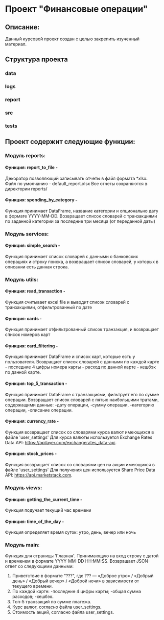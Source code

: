 # Проект "Финансовые операции"
## Описание:
Данный курсовой проект создан с целью закрепить изученный материал.

## Структура проекта
### data
### logs
### report
### src
### tests

## Проект содержит следующие функции:
### Модуль reports:
#### Функция: report_to_file - 
Декоратор позволяющий записывать отчеты в файл формата *xlsx. 
Файл по умолчанию - default_report.xlsx
Все отчеты сохраняются в директории reports/
#### Функция: spending_by_category - 
Функция принимает DataFrame, название категории и опционально дату в формате YYYY-MM-DD.
Возвращает список словарей с транзакциями по заданной категории за последние три месяца (от переданной даты)
### Модуль services:
#### Функция: simple_search - 
Функция принимает список словарей с данными о банковских операциях и строку поиска,
а возвращает список словарей, у которых в описании есть данная строка.
### Модуль utils:
#### Функция: read_transaction - 
Функция считывает excel.file и выводит список словарей с транзакциями, отфильтрованный по дате
#### Функция: cards - 
Функция принимает отфильтрованный список транзакция, и возвращает список номеров карт
#### Функция: card_filtering - 
Функция принимает DataFrame и список карт, которые есть у пользователя.
        Возвращает список словарей с данными по каждой карте
        - последние 4 цифры номера карты
        - расход по данной карте
        - кешбэк по данной карте. 
#### Функция: top_5_transaction - 
Функция принимает DataFrame с транзакциями, фильтрует его по сумме операции.
Возвращает список словарей с пятью наибольшими тратами, содержащими данные:
-дату операции,
-сумму операции,
-категорию операции,
-описание операции.
#### Функция: currency_rate - 
Функция возвращает список со словарями курса валют имеющихся в файле 'user_settings'
Для курса валюты используется Exchange Rates Data API: https://apilayer.com/exchangerates_data-api.
#### Функция: stock_prices - 
Функция возвращает список со словарями цен на акции имеющихся в файле 'user_settings'
Для получения цен используется Share Price Data API: https://api.marketstack.com.
### Модуль views:
#### Функция: getting_the_current_time - 
Функция подучает текущий час времени 
#### Функция: time_of_the_day - 
Функция определяет время суток: утро, день, вечер или ночь
### Модуль main:
Функция для страницы 'Главная'.
Принимающую на вход строку с датой и временем в формате YYYY-MM-DD HH:MM:SS.
Возвращает JSON-ответ со следующими данными:
1. Приветствие в формате "???",
где ??? — «Доброе утро» / «Добрый день» / «Добрый вечер» / «Доброй ночи» в зависимости от текущего времени.
2. По каждой карте:
    -последние 4 цифры карты;
    -общая сумма расходов;
    -кешбэк.
3. Топ-5 транзакций по сумме платежа.
4. Курс валют, согласно файла user_settings.
5. Стоимость акций, согласно файла user_settings.
